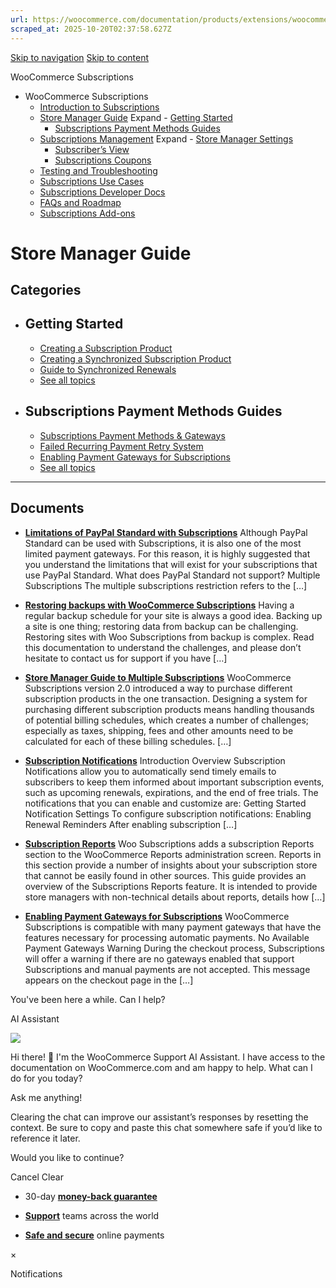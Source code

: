 ```yaml
---
url: https://woocommerce.com/documentation/products/extensions/woocommerce-subscriptions/store-manager-guide
scraped_at: 2025-10-20T02:37:58.627Z
---
```


[Skip to navigation](https://woocommerce.com/documentation/products/extensions/woocommerce-subscriptions/store-manager-guide/#main-navigation) [Skip to content](https://woocommerce.com/documentation/products/extensions/woocommerce-subscriptions/store-manager-guide/#page)

WooCommerce Subscriptions

- WooCommerce Subscriptions
  - [Introduction to Subscriptions](https://woocommerce.com/document/subscriptions/ "Introduction to Subscriptions")
  - [Store Manager Guide](https://woocommerce.com/documentation/products/extensions/woocommerce-subscriptions/store-manager-guide/ "Store Manager Guide") Expand    - [Getting Started](https://woocommerce.com/documentation/products/extensions/woocommerce-subscriptions/store-manager-guide/getting-started-woocommerce-subscriptions/ "Getting Started")
    - [Subscriptions Payment Methods Guides](https://woocommerce.com/documentation/products/extensions/woocommerce-subscriptions/store-manager-guide/subscriptions-payment-methods-guides/ "Subscriptions Payment Methods Guides")
  - [Subscriptions Management](https://woocommerce.com/documentation/products/extensions/woocommerce-subscriptions/subscriptions-management/ "Subscriptions Management") Expand    - [Store Manager Settings](https://woocommerce.com/documentation/products/extensions/woocommerce-subscriptions/subscriptions-management/store-manager-settings/ "Store Manager Settings")
    - [Subscriber’s View](https://woocommerce.com/document/subscriptions/customers-view/ "Subscriber’s View")
    - [Subscriptions Coupons](https://woocommerce.com/documentation/products/extensions/woocommerce-subscriptions/subscriptions-management/subscriptions-coupons/ "Subscriptions Coupons")
  - [Testing and Troubleshooting](https://woocommerce.com/documentation/products/extensions/woocommerce-subscriptions/testing-and-troubleshooting/ "Testing and Troubleshooting")
  - [Subscriptions Use Cases](https://woocommerce.com/documentation/products/extensions/woocommerce-subscriptions/subscriptions-use-cases/ "Subscriptions Use Cases")
  - [Subscriptions Developer Docs](https://woocommerce.com/documentation/products/extensions/woocommerce-subscriptions/developer-docs/ "Subscriptions Developer Docs")
  - [FAQs and Roadmap](https://woocommerce.com/documentation/products/extensions/woocommerce-subscriptions/faqs-and-roadmap/ "FAQs and Roadmap")
  - [Subscriptions Add-ons](https://woocommerce.com/documentation/products/extensions/woocommerce-subscriptions/subscriptions-add-ons/ "Subscriptions Add-ons")

# Store Manager Guide

## Categories

- ## Getting Started



  - [Creating a Subscription Product](https://woocommerce.com/document/subscriptions/creating-subscription-products/)
  - [Creating a Synchronized Subscription Product](https://woocommerce.com/document/subscriptions/renewal-synchronisation/creating-a-synchronized-subscription-product/)
  - [Guide to Synchronized Renewals](https://woocommerce.com/document/subscriptions/renewal-synchronisation/)
  - [See all topics](https://woocommerce.com/documentation/products/extensions/woocommerce-subscriptions/store-manager-guide/getting-started-woocommerce-subscriptions/)
- ## Subscriptions Payment Methods Guides



  - [Subscriptions Payment Methods & Gateways](https://woocommerce.com/document/subscriptions/payment-gateways/)
  - [Failed Recurring Payment Retry System](https://woocommerce.com/document/subscriptions/failed-payment-retry/)
  - [Enabling Payment Gateways for Subscriptions](https://woocommerce.com/document/subscriptions/payment-gateways/enabling-payment-gateways-for-subscriptions/)
  - [See all topics](https://woocommerce.com/documentation/products/extensions/woocommerce-subscriptions/store-manager-guide/subscriptions-payment-methods-guides/)

* * *

## Documents

- [**Limitations of PayPal Standard with Subscriptions**](https://woocommerce.com/document/limitations-of-paypal-standard/)
Although PayPal Standard can be used with Subscriptions, it is also one of the most limited payment gateways. For this reason, it is highly suggested that you understand the limitations that will exist for your subscriptions that use PayPal Standard. What does PayPal Standard not support? Multiple Subscriptions The multiple subscriptions restriction refers to the \[…\]

- [**Restoring backups with WooCommerce Subscriptions**](https://woocommerce.com/document/subscriptions/restore-backup-subscriptions/)
Having a regular backup schedule for your site is always a good idea. Backing up a site is one thing; restoring data from backup can be challenging. Restoring sites with Woo Subscriptions from backup is complex. Read this documentation to understand the challenges, and please don’t hesitate to contact us for support if you have \[…\]

- [**Store Manager Guide to Multiple Subscriptions**](https://woocommerce.com/document/subscriptions/develop/multiple-subscriptions-2/)
WooCommerce Subscriptions version 2.0 introduced a way to purchase different subscription products in the one transaction. Designing a system for purchasing different subscription products means handling thousands of potential billing schedules, which creates a number of challenges; especially as taxes, shipping, fees and other amounts need to be calculated for each of these billing schedules. \[…\]

- [**Subscription Notifications**](https://woocommerce.com/document/subscriptions/subscriptions-notifications/)
Introduction Overview Subscription Notifications allow you to automatically send timely emails to subscribers to keep them informed about important subscription events, such as upcoming renewals, expirations, and the end of free trials. The notifications that you can enable and customize are: Getting Started Notification Settings To configure subscription notifications: Enabling Renewal Reminders After enabling subscription \[…\]

- [**Subscription Reports**](https://woocommerce.com/document/subscriptions/store-manager-guide/reports/)
Woo Subscriptions adds a subscription Reports section to the WooCommerce Reports administration screen. Reports in this section provide a number of insights about your subscription store that cannot be easily found in other sources. This guide provides an overview of the Subscriptions Reports feature. It is intended to provide store managers with non-technical details about reports, details how \[…\]

- [**Enabling Payment Gateways for Subscriptions**](https://woocommerce.com/document/subscriptions/payment-gateways/enabling-payment-gateways-for-subscriptions/)
WooCommerce Subscriptions is compatible with many payment gateways that have the features necessary for processing automatic payments. No Available Payment Gateways Warning During the checkout process, Subscriptions will offer a warning if there are no gateways enabled that support Subscriptions and manual payments are not accepted. This message appears on the checkout page in the \[…\]


You've been here a while. Can I help?

AI Assistant

![](https://woocommerce.com/wp-content/themes/woo/images/svg/support-chat-bot-avatar.svg)

Hi there! 👋 I'm the WooCommerce Support AI Assistant. I have access to the documentation on WooCommerce.com and am happy to help. What can I do for you today?

Ask me anything!

Clearing the chat can improve our assistant’s responses by resetting the context. Be sure to copy and paste this chat somewhere safe if you’d like to reference it later.

Would you like to continue?

Cancel
Clear

- 30-day **[money-back guarantee](https://woocommerce.com/refund-policy/)**

- **[Support](https://woocommerce.com/docs/)**
teams across the world

- **[Safe and secure](https://woocommerce.com/products/woopayments/)**
online payments

×

Notifications